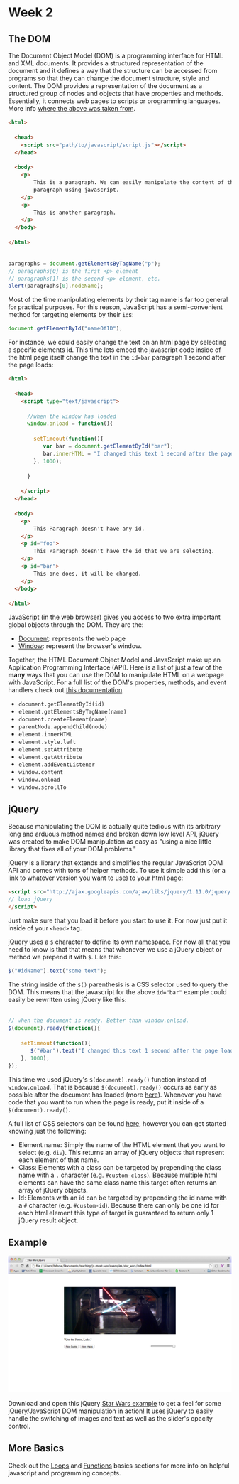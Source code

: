 # Week 2

## The DOM

The Document Object Model (DOM) is a programming interface for HTML and XML documents. It provides a structured representation of the document and it defines a way that the structure can be accessed from programs so that they can change the document structure, style and content. The DOM provides a representation of the document as a structured group of nodes and objects that have properties and methods. Essentially, it connects web pages to scripts or programming languages. More info [where the above was taken from](https://developer.mozilla.org/en-US/docs/DOM/DOM_Reference/Introduction).

```html
<html>

  <head>
  	<script src="path/to/javascript/script.js"></script>
  </head>
  
  <body>
  	<p>
  		This is a paragraph. We can easily manipulate the content of this
  		paragraph using javascript.
  	</p>
  	<p>
  		This is another paragraph.
  	</p>
  </body>
  
</html>

```

```javascript

paragraphs = document.getElementsByTagName("p");
// paragraphs[0] is the first <p> element
// paragraphs[1] is the second <p> element, etc.
alert(paragraphs[0].nodeName);

```

Most of the time manipulating elements by their tag name is far too general for practical purposes. For this reason, JavaScript has a semi-convenient method for targeting elements by their `id`s:

```javascript
document.getElementById("nameOfID");
```

For instance, we could easily change the text on an html page by selecting a specific elements id. This time lets embed the javascript code inside of the html page itself change the text in the `id=bar` paragraph 1 second after the page loads:

```html
<html>

  <head>
  	<script type="text/javascript">
      
      //when the window has loaded
      window.onload = function(){

        setTimeout(function(){
           var bar = document.getElementById("bar");
           bar.innerHTML = "I changed this text 1 second after the page loaded.";
        }, 1000);
       
      }
      
    </script>
  </head>
  
  <body>
  	<p>
  		This Paragraph doesn't have any id.
  	</p>
  	<p id="foo">
  		This Paragraph doesn't have the id that we are selecting.
  	</p>
  	<p id="bar">
  		This one does, it will be changed.
  	</p>
  </body>
  
</html>
```

JavaScript (in the web browser) gives you access to two extra important global objects through the DOM. They are the:

- [Document](https://developer.mozilla.org/en-US/docs/Web/API/document): represents the web page
- [Window](https://developer.mozilla.org/en-US/docs/Web/API/Window): represent the browser's window.

Together, the HTML Document Object Model and JavaScript make up an Application Programming Interface (API). Here is a list of just a few of the __many__ ways that you can use the DOM to manipulate HTML on a webpage with JavaScript. For a full list of the DOM's properties, methods, and event handlers check out [this documentation](http://www.w3schools.com/jsref/dom_obj_document.asp).

- `document.getElementById(id)`
- `element.getElementsByTagName(name)`
- `document.createElement(name)`
- `parentNode.appendChild(node)`
- `element.innerHTML`
- `element.style.left`
- `element.setAttribute`
- `element.getAttribute`
- `element.addEventListener`
- `window.content`
- `window.onload`
- `window.scrollTo`

## jQuery

Because manipulating the DOM is actually quite tedious with its arbitrary long and arduous method names and broken down low level API, jQuery was created to make DOM manipulation as easy as "using a nice little library that fixes all of your DOM problems."

jQuery is a library that extends and simplifies the regular JavaScript DOM API and comes with tons of helper methods. To use it simple add this (or a link to whatever version you want to use) to your html page:

```html
<script src="http://ajax.googleapis.com/ajax/libs/jquery/1.11.0/jquery.min.js" >
// load jQuery 
</script>
```

Just make sure that you load it before you start to use it. For now just put it inside of your `<head>` tag.

jQuery uses a `$` character to define its own [namespace](http://en.wikipedia.org/wiki/Namespace). For now all that you need to know is that that means that whenever we use a jQuery object or method we prepend it with `$`. Like this:

```javascript
$("#idName").text("some text");
```

The string inside of the `$()` parenthesis is a CSS selector used to query the DOM. This means that the javascript for the above `id="bar"` example could easily be rewritten using jQuery like this:

```javascript

// when the document is ready. Better than window.onload.
$(document).ready(function(){

	setTimeout(function(){
       $("#bar").text("I changed this text 1 second after the page loaded.");
    }, 1000);
});

```

This time we used jQuery's `$(document).ready()` function instead of `window.onload`. That is because `$(document).ready()` occurs as early as possible after the document has loaded (more [here](http://stackoverflow.com/questions/3698200/window-onload-vs-document-ready)). Whenever you have code that you want to run when the page is ready, put it inside of a `$(document).ready()`.

A full list of CSS selectors can be found [here](http://www.w3schools.com/cssref/css_selectors.asp), however you can get started knowing just the following:

- Element name: Simply the name of the HTML element that you want to select (e.g. `div`). This returns an array of jQuery objects that represent each element of that name.
- Class: Elements with a class can be targeted by prepending the class name with a `.` character (e.g. `#custom-class`). Because multiple html elements can have the same class name this target often returns an array of jQuery objects.
- Id: Elements with an id can be targeted by prepending the id name with a `#` character (e.g. `#custom-id`). Because there can only be one id for each html element this type of target is guaranteed to return only 1 jQuery result object.


## Example

![Star Wars Screenshot](images/star_wars_screenshot.png)

Download and open this jQuery [Star Wars example](../examples/star_wars) to get a feel for some jQuery/JavaScript DOM manipulation in action! It uses jQuery to easily handle the switching of images and text as well as the slider's opacity control.

## More Basics

Check out the [Loops](../basics/loops.md) and [Functions](../basics/functions.md) basics sections for more info on helpful javascript and programming concepts.
